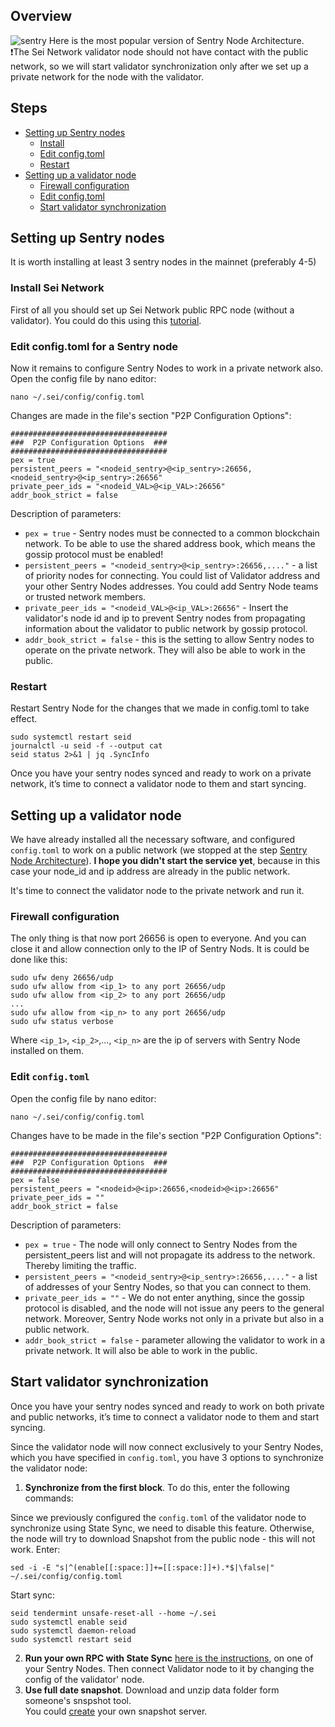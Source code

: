 ## Overview
![sentry](https://user-images.githubusercontent.com/30211801/180603451-a5dec20e-0c5f-4082-93bb-4278e03e7df2.png)
Here is the most popular version of Sentry Node Architecture.  
❗️The Sei Network validator node should not have contact with the public network, so we will start validator synchronization only after we set up a private network for the node with the validator.
## Steps
- [Setting up Sentry nodes](https://github.com/AlexToTheSun/Validator_Activity/blob/main/Testnet-guides/SEI-testnet-devnet/Sentry-Node-Architecture.md#setting-up-sentry-nodes)
  - [Install](https://github.com/AlexToTheSun/Validator_Activity/blob/main/Testnet-guides/SEI-testnet-devnet/Sentry-Node-Architecture.md#install-idep-network)
  - [Edit config.toml](https://github.com/AlexToTheSun/Validator_Activity/blob/main/Testnet-guides/SEI-testnet-devnet/Sentry-Node-Architecture.md#edit-configtoml-for-a-sentry-node)
  - [Restart](https://github.com/AlexToTheSun/Validator_Activity/blob/main/Testnet-guides/SEI-testnet-devnet/Sentry-Node-Architecture.md#restart)
- [Setting up a validator node](https://github.com/AlexToTheSun/Validator_Activity/blob/main/Testnet-guides/SEI-testnet-devnet/Sentry-Node-Architecture.md#setting-up-a-validator-node)
  - [Firewall configuration](https://github.com/AlexToTheSun/Validator_Activity/blob/main/Testnet-guides/SEI-testnet-devnet/Sentry-Node-Architecture.md#firewall-configuration)
  - [Edit config.toml](https://github.com/AlexToTheSun/Validator_Activity/blob/main/Testnet-guides/SEI-testnet-devnet/Sentry-Node-Architecture.md#edit-configtoml)
  - [Start validator synchronization](https://github.com/AlexToTheSun/Validator_Activity/blob/main/Testnet-guides/SEI-testnet-devnet/Sentry-Node-Architecture.md#start-validator-synchronization)

## Setting up Sentry nodes
It is worth installing at least 3 sentry nodes in the mainnet (preferably 4-5)
### Install Sei Network
First of all you should set up Sei Network public RPC node (without a validator). You could do this using this [tutorial](https://github.com/AlexToTheSun/Validator_Activity/blob/main/Testnet-guides/SEI-testnet-devnet/SEI_atlantic-1.md).

### Edit config.toml for a Sentry node
Now it remains to configure Sentry Nodes to work in a private network also. Open the config file by nano editor:
```
nano ~/.sei/config/config.toml
```
Changes are made in the file's section "P2P Configuration Options":
```
###################################
###  P2P Configuration Options  ###
###################################
pex = true
persistent_peers = "<nodeid_sentry>@<ip_sentry>:26656,<nodeid_sentry>@<ip_sentry>:26656"
private_peer_ids = "<nodeid_VAL>@<ip_VAL>:26656"
addr_book_strict = false
```
Description of parameters:
- `pex = true` - Sentry nodes must be connected to a common blockchain network. To be able to use the shared address book, which means the gossip protocol must be enabled!
- `persistent_peers = "<nodeid_sentry>@<ip_sentry>:26656,...."` - a list of priority nodes for connecting. You could list of Validator address and your other Sentry Nodes addresses. You could add Sentry Node teams or trusted network members.
- `private_peer_ids = "<nodeid_VAL>@<ip_VAL>:26656"` - Insert the validator's node id and ip to prevent Sentry nodes from propagating information about the validator to public network by gossip protocol.
- `addr_book_strict = false` -  this is the setting to allow Sentry nodes to operate on the private network. They will also be able to work in the public.
### Restart
Restart Sentry Node for the changes that we made in config.toml to take effect.
```
sudo systemctl restart seid
journalctl -u seid -f --output cat
seid status 2>&1 | jq .SyncInfo
```
Once you have your sentry nodes synced and ready to work on a private network, it’s time to connect a validator node to them and start syncing.
## Setting up a validator node
We have already installed all the necessary software, and configured `config.toml` to work on a public network (we stopped at the step [Sentry Node Architecture](https://github.com/AlexToTheSun/Validator_Activity/blob/main/Testnet-guides/StafiHub/Basic-Installation.md#sentry-node-architecture-recommended)). **I hope you didn't start the service yet**, because in this case your node_id and ip address are already in the public network.

It's time to connect the validator node to the private network and run it.

### Firewall configuration
The only thing is that now port 26656 is open to everyone. And you can close it and allow connection only to the IP of Sentry Nods. It is could be done like this:
```
sudo ufw deny 26656/udp
sudo ufw allow from <ip_1> to any port 26656/udp
sudo ufw allow from <ip_2> to any port 26656/udp
...
sudo ufw allow from <ip_n> to any port 26656/udp
sudo ufw status verbose
```
Where `<ip_1>`, `<ip_2>`,..., `<ip_n>` are the ip of servers with Sentry Node installed on them.
### Edit `config.toml`
Open the config file by nano editor:
```
nano ~/.sei/config/config.toml
```
Changes have to be made in the file's section "P2P Configuration Options":
```
###################################
###  P2P Configuration Options  ###
###################################
pex = false
persistent_peers = "<nodeid>@<ip>:26656,<nodeid>@<ip>:26656"
private_peer_ids = ""
addr_book_strict = false
```
Description of parameters:
- `pex = true` - The node will only connect to Sentry Nodes from the persistent_peers list and will not propagate its address to the network. Thereby limiting the traffic.
- `persistent_peers = "<nodeid_sentry>@<ip_sentry>:26656,...."` - a list of addresses of your Sentry Nodes, so that you can connect to them.
- `private_peer_ids = ""` - We do not enter anything, since the gossip protocol is disabled, and the node will not issue any peers to the general network. Moreover, Sentry Node works not only in a private but also in a public network.
- `addr_book_strict = false` -  parameter allowing the validator to work in a private network. It will also be able to work in the public.

## Start validator synchronization  
Once you have your sentry nodes synced and ready to work on both private and public networks, it’s time to connect a validator node to them and start syncing.  

Since the validator node will now connect exclusively to your Sentry Nodes, which you have specified in `config.toml`, you have 3 options to synchronize the validator node:
1) **Synchronize from the first block**. To do this, enter the following commands:  

Since we previously configured the `config.toml` of the validator node to synchronize using State Sync, we need to disable this feature. Otherwise, the node will try to download Snapshot from the public node - this will not work. Enter:
```
sed -i -E "s|^(enable[[:space:]]+=[[:space:]]+).*$|\false|" ~/.sei/config/config.toml
```
Start sync:
```
seid tendermint unsafe-reset-all --home ~/.sei
sudo systemctl enable seid
sudo systemctl daemon-reload
sudo systemctl restart seid
```
2) **Run your own RPC with State Sync** [here is the instructions](https://github.com/AlexToTheSun/Validator_Activity/tree/main/State-Sync#how-to-run-your-own-rpc-with-state-sync), on one of your Sentry Nodes. Then connect Validator node to it by changing the config of the validator' node. 
3) **Use full date snapshot**. Download and unzip data folder form someone's  snspshot tool.  
You could [create](https://github.com/c29r3/cosmos-snapshots#run-your-own-backup-server-with-snapshots) your own snapshot server.
